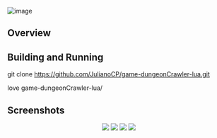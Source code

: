 ![image](https://user-images.githubusercontent.com/6977257/70183153-fbf82980-16c3-11ea-9de1-9c08bcf16461.png)
## Overview

## Building and Running


git clone https://github.com/JulianoCP/game-dungeonCrawler-lua.git

love game-dungeonCrawler-lua/


## Screenshots
<p align="center">
  <img src="https://user-images.githubusercontent.com/6977257/70183305-48436980-16c4-11ea-88c5-af39118c11d9.png">
  <img src="https://user-images.githubusercontent.com/6977257/70183370-6c9f4600-16c4-11ea-9ba7-f397bdbd82b1.png">
  <img src="https://user-images.githubusercontent.com/6977257/70183600-dcadcc00-16c4-11ea-9510-fdb54b0d06fb.png">
  <img src="https://user-images.githubusercontent.com/6977257/70183692-fea74e80-16c4-11ea-94e3-7567e2782025.png">


</p>

